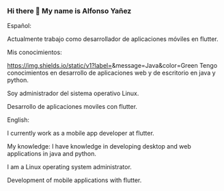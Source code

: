 ### Hi there 👋 My name is Alfonso Yañez

Español:

Actualmente trabajo como desarrollador de aplicaciones móviles en flutter.

Mis conocimientos: 

https://img.shields.io/static/v1?label=<LABEL>&message=Java&color=Green
  Tengo conocimientos en desarrollo de aplicaciones web y de escritorio en java y python.

  Soy administrador del sistema operativo Linux.
  
  Desarrollo de aplicaciones moviles con flutter.

English:

I currently work as a mobile app developer at flutter.

My knowledge: I have knowledge in developing desktop and web applications in java and python.

I am a Linux operating system administrator.

Development of mobile applications with flutter.
